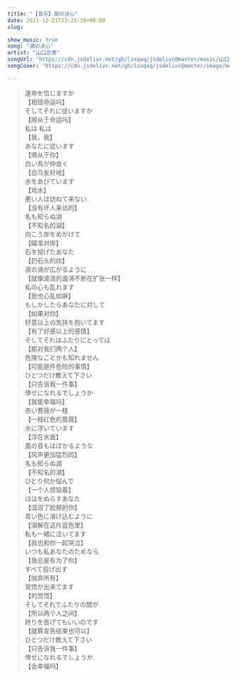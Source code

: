 ```yaml
---
title: "【音乐】湖の決心"
date: 2021-12-21T23:21:29+08:00
slug: 

show_music: true
song: "湖の決心"
artist: "山口百恵"
songUrl: "https://cdn.jsdelivr.net/gh/lzxqaq/jsdelivr@master/music/山口百恵 - 湖の決心.mp3"
songCover: "https://cdn.jsdelivr.net/gh/lzxqaq/jsdelivr@master/image/music/山口百恵・秋桜.jpg"

---
```


> 運命を信じますか  
> 【相信命运吗】  
> そしてそれに従いますか  
> 【顺从于命运吗】  
> 私は 私は  
> 【我，我】  
> あなたに従います  
> 【顺从于你】  
> 白い鳥が仲良く  
> 【白鸟友好地】  
> 水をあびています  
> 【戏水】  
> 悪い人は訪ねて来ない  
> 【没有坏人来访的】  
> 名も知らぬ湖  
> 【不知名的湖】   
> 向こう岸をめがけて  
> 【瞄准对岸】  
> 石を投げたあなた  
> 【扔石头的你】  
> 波の渦が広がるように   
> 【就像波浪的漩涡不断在扩张一样】  
> 私の心も乱れます  
> 【我也心乱如麻】  
> もしかしたらあなたに対して  
> 【如果对你】  
> 好意以上の気持を抱いてます  
> 【有了好感以上的感情】  
> そしてそれはふたりにとっては  
> 【那对我们两个人】  
> 危険なことかも知れません  
> 【可能是件危险的事情】   
> ひとつだけ教えて下さい  
> 【只告诉我一件事】  
> 倖せになれるでしょうか  
> 【我能幸福吗】  
> 赤い薔薇が一枝  
> 【一枝红色的蔷薇】    
> 水に浮いています  
> 【浮在水面】  
> 風の音もはばかるような  
> 【风声更加猛烈的】  
> 名も知らぬ湖  
> 【不知名的湖】  
> ひとり何か悩んで  
> 【一个人烦恼着】  
> ほほをぬらすあなた  
> 【湿润了脸颊的你】   
> 青い色に溶け込むように  
> 【溶解在这片蓝色里】  
> 私も一緒に泣いてます  
> 【我也和你一起哭泣】   
> いつも私あなたのためなら  
> 【我总是有为了你】  
> すべて投げ出す  
> 【抛弃所有】  
> 覚悟が出来てます  
> 【的觉悟】  
> そしてそれでふたりの間が  
> 【所以两个人之间】  
> 終りを告げてもいいのです  
> 【就算宣告结束也可以】  
> ひとつだけ教えて下さい  
> 【只告诉我一件事】  
> 倖せになれるでしょうか  
> 【会幸福吗】  
 